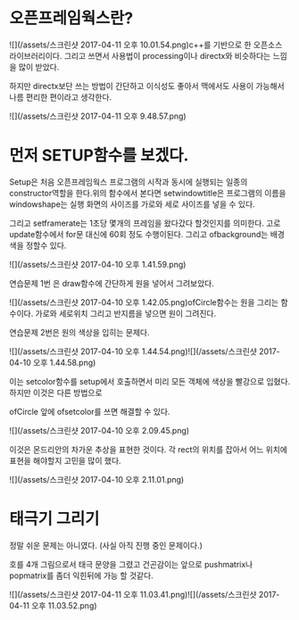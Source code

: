 # 오픈프레임웍스란?

![](/assets/스크린샷 2017-04-11 오후 10.01.54.png)c++를 기반으로 한 오픈소스 라이브러리이다. 그리고 쓰면서 사용법이 processing이나 directx와 비슷하다는 느낌을 많이 받았다.

하지만 directx보단 쓰는 방법이 간단하고 이식성도 좋아서 맥에서도 사용이 가능해서 나름 편리한 편이라고 생각한다.

![](/assets/스크린샷 2017-04-11 오후 9.48.57.png)

# 먼저 SETUP함수를 보겠다.

Setup은 처음 오픈프레임웍스 프로그램의 시작과 동시에 실행되는 일종의 constructor역할을 한다.위의 함수에서 본다면 setwindowtitle은 프로그램의 이름을 windowshape는 실행 화면의 사이즈를 가로와 세로 사이즈를 넣을 수 있다.

그리고 setframerate는 1초당 몇개의 프레임을 왔다갔다 할것인지를 의미한다. 고로 update함수에서 for문 대신에 60회 정도 수행이된다.  그리고 ofbackground는 배경색을 정할수 있다.

![](/assets/스크린샷 2017-04-10 오후 1.41.59.png)

연습문제 1번 은 draw함수에 간단하게 원을 넣어서 그려보았다.

![](/assets/스크린샷 2017-04-10 오후 1.42.05.png)ofCircle함수는 원을 그리는 함수이다. 가로와 세로위치 그리고 반지름을 넣으면 원이 그려진다.

연습문제 2번은 원의 색상을 입히는 문제다.

![](/assets/스크린샷 2017-04-10 오후 1.44.54.png)![](/assets/스크린샷 2017-04-10 오후 1.44.58.png)

이는 setcolor함수를 setup에서 호출하면서 미리 모든 객체에 색상을 빨강으로 입혔다. 하지만 이것은 다른 방법으로

ofCircle 앞에 ofsetcolor를 쓰면 해결할 수 있다.

![](/assets/스크린샷 2017-04-10 오후 2.09.45.png)

이것은 몬드리안의 차가운 추상을 표현한 것이다. 각 rect의 위치를 잡아서 어느 위치에 표현을 해야할지 고민을 많이 했다.

![](/assets/스크린샷 2017-04-10 오후 2.11.01.png)

# 태극기 그리기

정말 쉬운 문제는 아니였다. \(사실 아직 진행 중인 문제이다.\)

호를 4개 그림으로서 태극 문양을 그렸고 건곤감이는 앞으로 pushmatrix나 popmatrix를 좀더 익힌뒤에 가능 할 것같다.

![](/assets/스크린샷 2017-04-11 오후 11.03.41.png)![](/assets/스크린샷 2017-04-11 오후 11.03.52.png)

